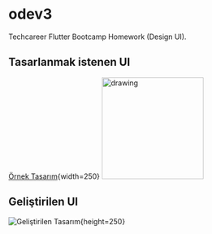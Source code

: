 # odev3

Techcareer Flutter Bootcamp Homework (Design UI).

## Tasarlanmak istenen UI

[Örnek Tasarım](https://user-images.githubusercontent.com/9364520/186408980-98485e19-77e4-4760-a5eb-fa7359c4d90e.jpg){width=250}
<img src="[drawing.jpg](https://user-images.githubusercontent.com/9364520/186408980-98485e19-77e4-4760-a5eb-fa7359c4d90e.jpg)" alt="drawing" width="200"/>
## Geliştirilen UI

![Geliştirilen Tasarım](https://user-images.githubusercontent.com/9364520/186409121-809d4be9-f950-4d56-8b26-44cfdedb05e0.png){height=250}
